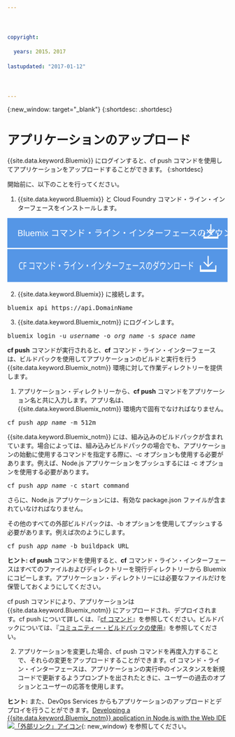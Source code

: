 ```yaml
---



copyright:

  years: 2015，2017

lastupdated: "2017-01-12"



---
```


{:new_window: target="_blank"}
{:shortdesc: .shortdesc}

# アプリケーションのアップロード

{{site.data.keyword.Bluemix}} にログインすると、cf push コマンドを使用してアプリケーションをアップロードすることができます。
{:shortdesc}

開始前に、以下のことを行ってください。
  1. {{site.data.keyword.Bluemix}} と Cloud Foundry コマンド・ライン・インターフェースをインストールします。 

  <a class="xref" href="http://clis.ng.bluemix.net/ui/home.html" target="_blank" title="(新しいタブまたはウィンドウで開きます)"><img class="image" src="images/btn_bx_commandline.svg" alt="{{site.data.keyword.Bluemix}} コマンド・ライン・インターフェースのダウンロード" /> </a>  <a class="xref" href="https://github.com/cloudfoundry/cli/releases" target="_blank" title="(新しいタブまたはウィンドウで開きます)"><img class="image" src="images/btn_cf_commandline.svg" alt="Cloud Foundry コマンド・ライン・インターフェースのダウンロード" /> </a> 

  2. {{site.data.keyword.Bluemix}} に接続します。

  <pre class="pre">bluemix api https://api.<span class="keyword" data-hd-keyref="DomainName">DomainName</span></pre>

  3. {{site.data.keyword.Bluemix_notm}} にログインします。

  <pre class="pre">bluemix login -u <var class="keyword varname" data-hd-keyref="user_ID">username</var> -o <var class="keyword varname" data-hd-keyref="org_name">org_name</var> -s <var class="keyword varname" data-hd-keyref="space_name">space_name</var></pre>

**cf push** コマンドが実行されると、**cf** コマンド・ライン・インターフェースは、ビルドパックを使用してアプリケーションのビルドと実行を行う {{site.data.keyword.Bluemix_notm}} 環境に対して作業ディレクトリーを提供します。

  1. アプリケーション・ディレクトリーから、**cf push** コマンドをアプリケーション名と共に入力します。アプリ名は、{{site.data.keyword.Bluemix_notm}} 環境内で固有でなければなりません。

  <pre class="pre">cf push <var class="keyword varname" data-hd-keyref="app_name">app_name</var> -m 512m</pre>

  {{site.data.keyword.Bluemix_notm}} には、組み込みのビルドパックが含まれています。場合によっては、組み込みビルドパックの場合でも、アプリケーションの始動に使用するコマンドを指定する際に、-c オプションも使用する必要があります。例えば、Node.js アプリケーションをプッシュするには -c オプションを使用する必要があります。

  <pre class="pre">cf push <var class="keyword varname" data-hd-keyref="app_name">app_name</var> -c start_command</pre>

  さらに、Node.js アプリケーションには、有効な package.json ファイルが含まれていなければなりません。

  その他のすべての外部ビルドパックは、-b オプションを使用してプッシュする必要があります。例えば次のようにします。

  <pre class="pre">cf push <var class="keyword varname" data-hd-keyref="app_name">app_name</var> -b buildpack_URL</pre>

  **ヒント:** **cf push** コマンドを使用すると、**cf** コマンド・ライン・インターフェースはすべてのファイルおよびディレクトリーを現行ディレクトリーから Bluemix にコピーします。アプリケーション・ディレクトリーには必要なファイルだけを保管しておくようにしてください。

  cf push コマンドにより、アプリケーションは {{site.data.keyword.Bluemix_notm}} にアップロードされ、デプロイされます。cf push について詳しくは、『[cf コマンド](/docs/cli/reference/cfcommands/index.html)』を参照してください。ビルドパックについては、『[コミュニティー・ビルドパックの使用](/docs/cfapps/byob.html)』を参照してください。

  2. アプリケーションを変更した場合、cf push コマンドを再度入力することで、それらの変更をアップロードすることができます。cf コマンド・ライン・インターフェースは、アプリケーションの実行中のインスタンスを新規コードで更新するようプロンプトを出されたときに、ユーザーの過去のオプションとユーザーの応答を使用します。

**ヒント:** また、DevOps Services からもアプリケーションのアップロードとデプロイを行うことができます。[Developing a {{site.data.keyword.Bluemix_notm}} application in Node.js with the Web IDE ![「外部リンク」アイコン](../icons/launch-glyph.svg)](https://hub.jazz.net/tutorials/devopsweb/){: new_window} を参照してください。
